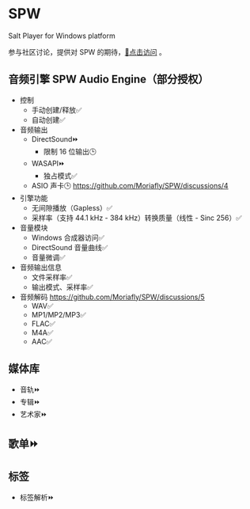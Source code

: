 # SPW
Salt Player for Windows platform

参与社区讨论，提供对 SPW 的期待，[🔗点击访问](https://github.com/Moriafly/SPW/discussions) 。

## 音频引擎 SPW Audio Engine（部分授权）

- 控制
  - 手动创建/释放✅
  - 自动创建✅
- 音频输出
  - DirectSound⏩
    - 限制 16 位输出🕒
  - WASAPI⏩
    - 独占模式✅
  - ASIO 声卡🕒 https://github.com/Moriafly/SPW/discussions/4
- 引擎功能
  - 无间隙播放（Gapless）✅
  - 采样率（支持 44.1 kHz - 384 kHz）转换质量（线性 - Sinc 256）✅
- 音量模块
  - Windows 合成器访问✅
  - DirectSound 音量曲线✅
  - 音量微调✅
- 音频输出信息
  - 文件采样率✅
  - 输出模式、采样率✅
- 音频解码 https://github.com/Moriafly/SPW/discussions/5
  - WAV✅
  - MP1/MP2/MP3✅
  - FLAC✅
  - M4A✅
  - AAC✅

## 媒体库

- 音轨⏩
- 专辑⏩
- 艺术家⏩

## 歌单⏩

## 标签

- 标签解析⏩
